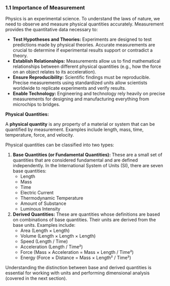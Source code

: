 ### 1.1 Importance of Measurement
Physics is an experimental science. To understand the laws of nature, we need to observe and measure physical quantities accurately. Measurement provides the quantitative data necessary to:

*   **Test Hypotheses and Theories:** Experiments are designed to test predictions made by physical theories. Accurate measurements are crucial to determine if experimental results support or contradict a theory.
*   **Establish Relationships:** Measurements allow us to find mathematical relationships between different physical quantities (e.g., how the force on an object relates to its acceleration).
*   **Ensure Reproducibility:** Scientific findings must be reproducible. Precise measurements using standardized units allow scientists worldwide to replicate experiments and verify results.
*   **Enable Technology:** Engineering and technology rely heavily on precise measurements for designing and manufacturing everything from microchips to bridges.

**Physical Quantities:**

A **physical quantity** is any property of a material or system that can be quantified by measurement. Examples include length, mass, time, temperature, force, and velocity.

Physical quantities can be classified into two types:

1.  **Base Quantities (or Fundamental Quantities):** These are a small set of quantities that are considered fundamental and are defined independently. In the International System of Units (SI), there are seven base quantities:
    *   Length
    *   Mass
    *   Time
    *   Electric Current
    *   Thermodynamic Temperature
    *   Amount of Substance
    *   Luminous Intensity
2.  **Derived Quantities:** These are quantities whose definitions are based on combinations of base quantities. Their units are derived from the base units. Examples include:
    *   Area (Length × Length)
    *   Volume (Length × Length × Length)
    *   Speed (Length / Time)
    *   Acceleration (Length / Time²)
    *   Force (Mass × Acceleration = Mass × Length / Time²)
    *   Energy (Force × Distance = Mass × Length² / Time²)

Understanding the distinction between base and derived quantities is essential for working with units and performing dimensional analysis (covered in the next section).